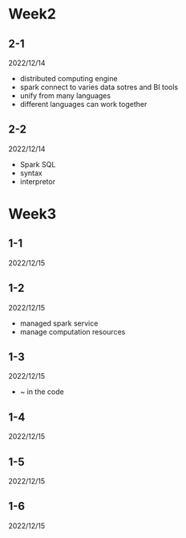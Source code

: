 # Week2
## 2-1

2022/12/14

- distributed computing engine
- spark connect to varies data sotres and BI tools
- unify from many languages
- different languages can work together

## 2-2

2022/12/14

- Spark SQL
- syntax
- interpretor

# Week3
## 1-1

2022/12/15

## 1-2

2022/12/15

- managed spark service
- manage computation resources

## 1-3

2022/12/15

- ~ in the code

## 1-4

2022/12/15

## 1-5

2022/12/15

## 1-6

2022/12/15
